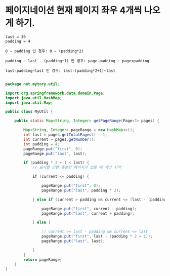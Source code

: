 # 페이지네이션 현재 페이지 좌우 4개씩 나오게 하기.

	last = 30
	padding = 4

	0 ~ padding 인 경우: 0 ~ (padding*2)

	padding ~ last - (padding+1) 인 경우: page-padding ~ page+padding

	last-padding~last 인 경우: last-(padding*2+1)~last

~~~ java

package net.mytory.util;

import org.springframework.data.domain.Page;
import java.util.HashMap;
import java.util.Map;

public class MyUtil {

    public static Map<String, Integer> getPageRange(Page<?> pages) {

        Map<String, Integer> pageRange = new HashMap<>();
        int last = pages.getTotalPages() - 1;
        int current = pages.getNumber();
        int padding = 4;
        pageRange.put("first", 0);
        pageRange.put("last", last);

        if (padding * 2 + 1 < last) {
            // 표시할 만한 충분한 페이지가 있을 때 계산 시작

            if (current <= padding) {

                pageRange.put("first", 0);
                pageRange.put("last", padding * 2);

            } else if (current > padding && current <= (last - (padding + 1))) {

                pageRange.put("first", current - padding);
                pageRange.put("last", current + padding);

            } else {

                // current >= last - padding && current <= last
                pageRange.put("first", last - (padding * 2 + 1));
                pageRange.put("last", last);

            }
        }
        return pageRange;
    }
}
~~~
